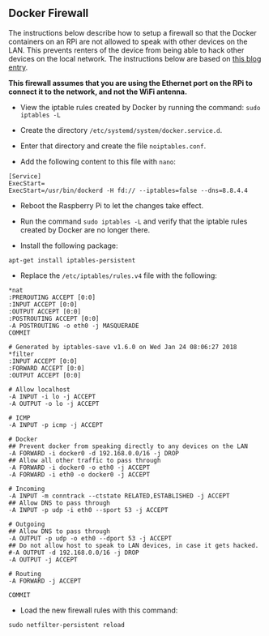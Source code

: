 ## Docker Firewall
The instructions below describe how to setup a firewall so that the Docker containers
on an RPi are not allowed to speak with other devices on the LAN. This prevents
renters of the device from being able to hack other devices on the local network.
The instructions below are based on
[this blog entry](https://blog.daknob.net/debian-firewall-docker/).

**This firewall assumes that you are using the Ethernet port on the RPi to connect
it to the network, and not the WiFi antenna.**

* View the iptable rules created by Docker by running the command:
`sudo iptables -L`

* Create the directory `/etc/systemd/system/docker.service.d`.

* Enter that directory and create the file `noiptables.conf`.

* Add the following content to this file with `nano`:

```
[Service]
ExecStart=
ExecStart=/usr/bin/dockerd -H fd:// --iptables=false --dns=8.8.4.4
```

* Reboot the Raspberry Pi to let the changes take effect.

* Run the command `sudo iptables -L` and verify that the iptable rules created
by Docker are no longer there.

* Install the following package:

`apt-get install iptables-persistent`

* Replace the `/etc/iptables/rules.v4` file with the following:

```
*nat
:PREROUTING ACCEPT [0:0]
:INPUT ACCEPT [0:0]
:OUTPUT ACCEPT [0:0]
:POSTROUTING ACCEPT [0:0]
-A POSTROUTING -o eth0 -j MASQUERADE
COMMIT

# Generated by iptables-save v1.6.0 on Wed Jan 24 08:06:27 2018
*filter
:INPUT ACCEPT [0:0]
:FORWARD ACCEPT [0:0]
:OUTPUT ACCEPT [0:0]

# Allow localhost
-A INPUT -i lo -j ACCEPT
-A OUTPUT -o lo -j ACCEPT

# ICMP
-A INPUT -p icmp -j ACCEPT

# Docker
## Prevent docker from speaking directly to any devices on the LAN
-A FORWARD -i docker0 -d 192.168.0.0/16 -j DROP
## Allow all other traffic to pass through
-A FORWARD -i docker0 -o eth0 -j ACCEPT
-A FORWARD -i eth0 -o docker0 -j ACCEPT

# Incoming
-A INPUT -m conntrack --ctstate RELATED,ESTABLISHED -j ACCEPT
## Allow DNS to pass through
-A INPUT -p udp -i eth0 --sport 53 -j ACCEPT

# Outgoing
## Allow DNS to pass through
-A OUTPUT -p udp -o eth0 --dport 53 -j ACCEPT
## Do not allow host to speak to LAN devices, in case it gets hacked.
#-A OUTPUT -d 192.168.0.0/16 -j DROP
-A OUTPUT -j ACCEPT

# Routing
-A FORWARD -j ACCEPT

COMMIT
```

* Load the new firewall rules with this command:

`sudo netfilter-persistent reload`
